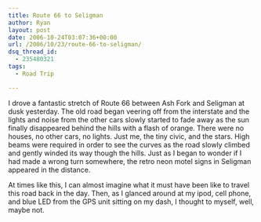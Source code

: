 ```yaml
---
title: Route 66 to Seligman
author: Ryan
layout: post
date: 2006-10-24T03:07:36+00:00
url: /2006/10/23/route-66-to-seligman/
dsq_thread_id:
  - 235480321
tags:
  - Road Trip

---
```

I drove a fantastic stretch of Route 66 between Ash Fork and Seligman at dusk
yesterday. The old road began veering off from the interstate and the lights
and noise from the other cars slowly started to fade away as the sun finally
disappeared behind the hills with a flash of orange. There were no houses, no
other cars, no lights. Just me, the tiny civic, and the stars. High beams were
required in order to see the curves as the road slowly climbed and gently
winded its way though the hills. Just as I began to wonder if I had made a
wrong turn somewhere, the retro neon motel signs in Seligman appeared in the
distance.

At times like this, I can almost imagine what it must have been like to travel
this road back in the day. Then, as I glanced around at my ipod, cell phone,
and blue LED from the GPS unit sitting on my dash, I thought to myself, well,
maybe not.